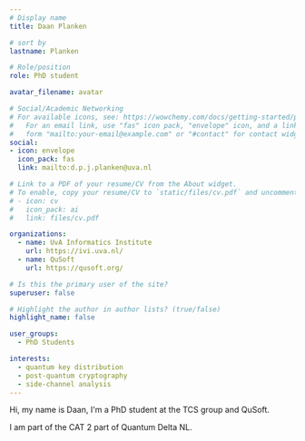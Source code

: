```yaml
---
# Display name
title: Daan Planken

# sort by 
lastname: Planken

# Role/position
role: PhD student

avatar_filename: avatar

# Social/Academic Networking
# For available icons, see: https://wowchemy.com/docs/getting-started/page-builder/#icons
#   For an email link, use "fas" icon pack, "envelope" icon, and a link in the
#   form "mailto:your-email@example.com" or "#contact" for contact widget.
social:
- icon: envelope
  icon_pack: fas
  link: mailto:d.p.j.planken@uva.nl

# Link to a PDF of your resume/CV from the About widget.
# To enable, copy your resume/CV to `static/files/cv.pdf` and uncomment the lines below.
# - icon: cv
#   icon_pack: ai
#   link: files/cv.pdf

organizations:
  - name: UvA Informatics Institute
    url: https://ivi.uva.nl/
  - name: QuSoft
    url: https://qusoft.org/

# Is this the primary user of the site?
superuser: false

# Highlight the author in author lists? (true/false)
highlight_name: false

user_groups:
  - PhD Students

interests:
  - quantum key distribution
  - post-quantum cryptography
  - side-channel analysis
---
```


Hi, my name is Daan, I'm a PhD student at the TCS group and QuSoft.

I am part of the CAT 2 part of Quantum Delta NL.
